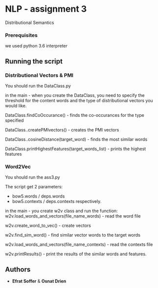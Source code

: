 # NLP - assignment 3

Distributional Semantics

### Prerequisites

we used python 3.6 interpreter


## Running the script



### Distributional Vectors & PMI

You should run the DataClass.py

in the main - when you create the DataClass, you need to specify the threshold for the content words and the
type of distributional vectors you would like.

DataClass.findCoOccurance() - finds the co-occurances for the type specified

DataClass..createPMIvectors() - creates the PMI vectors

DataClass..cosineDistance(target_word) - finds the most similar words

DataClass.printHighestFeatures(target_words_list) - prints the highest features

### Word2Vec

You should run the ass3.py

The script get 2 parameters:
* bow5.words / deps.words 
* bow5.contexts / deps.contexts
respectively.

in the main - you create w2v class and run the function:
w2v.load_words_and_vectors(file_name_words) - read the word file

w2v.create_word_to_vec() - create vectors

w2v.find_sim_word() - find similar vector words to the target words

w2v.load_words_and_vectors(file_name_contexts) - read the contexts file

w2v.printResults() - print the results of the similar words and features.



## Authors

* **Efrat Soffer** & **Osnat Drien**

